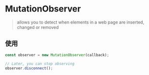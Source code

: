 # MutationObserver

> allows you to detect when elements in a web page are inserted, changed or removed

## 使用

```js
const observer = new MutationObserver(callback);

// Later, you can stop observing
observer.disconnect();
```